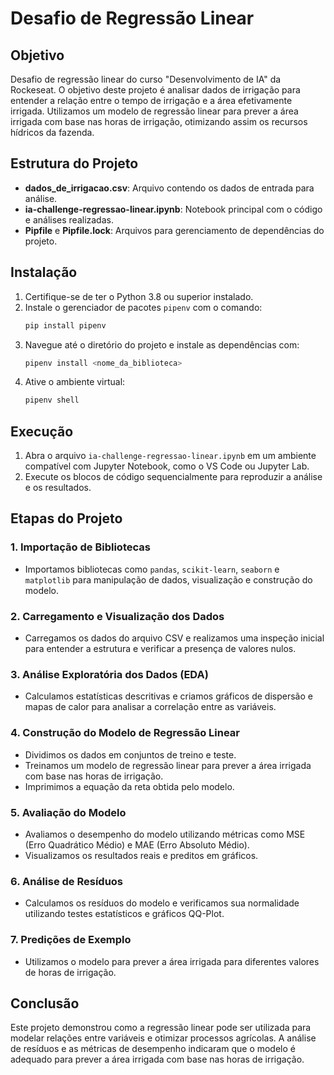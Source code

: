 # Desafio de Regressão Linear

## Objetivo

Desafio de regressão linear do curso "Desenvolvimento de IA" da Rockeseat.
O objetivo deste projeto é analisar dados de irrigação para entender a relação entre o tempo de irrigação e a área efetivamente irrigada. Utilizamos um modelo de regressão linear para prever a área irrigada com base nas horas de irrigação, otimizando assim os recursos hídricos da fazenda.

## Estrutura do Projeto

- **dados_de_irrigacao.csv**: Arquivo contendo os dados de entrada para análise.
- **ia-challenge-regressao-linear.ipynb**: Notebook principal com o código e análises realizadas.
- **Pipfile** e **Pipfile.lock**: Arquivos para gerenciamento de dependências do projeto.

## Instalação

1. Certifique-se de ter o Python 3.8 ou superior instalado.
2. Instale o gerenciador de pacotes `pipenv` com o comando:
   ```bash
   pip install pipenv
   ```
3. Navegue até o diretório do projeto e instale as dependências com:
   ```bash
   pipenv install <nome_da_biblioteca>
   ```
4. Ative o ambiente virtual:
   ```bash
   pipenv shell
   ```

## Execução

1. Abra o arquivo `ia-challenge-regressao-linear.ipynb` em um ambiente compatível com Jupyter Notebook, como o VS Code ou Jupyter Lab.
2. Execute os blocos de código sequencialmente para reproduzir a análise e os resultados.

## Etapas do Projeto

### 1. Importação de Bibliotecas
- Importamos bibliotecas como `pandas`, `scikit-learn`, `seaborn` e `matplotlib` para manipulação de dados, visualização e construção do modelo.

### 2. Carregamento e Visualização dos Dados
- Carregamos os dados do arquivo CSV e realizamos uma inspeção inicial para entender a estrutura e verificar a presença de valores nulos.

### 3. Análise Exploratória dos Dados (EDA)
- Calculamos estatísticas descritivas e criamos gráficos de dispersão e mapas de calor para analisar a correlação entre as variáveis.

### 4. Construção do Modelo de Regressão Linear
- Dividimos os dados em conjuntos de treino e teste.
- Treinamos um modelo de regressão linear para prever a área irrigada com base nas horas de irrigação.
- Imprimimos a equação da reta obtida pelo modelo.

### 5. Avaliação do Modelo
- Avaliamos o desempenho do modelo utilizando métricas como MSE (Erro Quadrático Médio) e MAE (Erro Absoluto Médio).
- Visualizamos os resultados reais e preditos em gráficos.

### 6. Análise de Resíduos
- Calculamos os resíduos do modelo e verificamos sua normalidade utilizando testes estatísticos e gráficos QQ-Plot.

### 7. Predições de Exemplo
- Utilizamos o modelo para prever a área irrigada para diferentes valores de horas de irrigação.

## Conclusão

Este projeto demonstrou como a regressão linear pode ser utilizada para modelar relações entre variáveis e otimizar processos agrícolas. A análise de resíduos e as métricas de desempenho indicaram que o modelo é adequado para prever a área irrigada com base nas horas de irrigação.